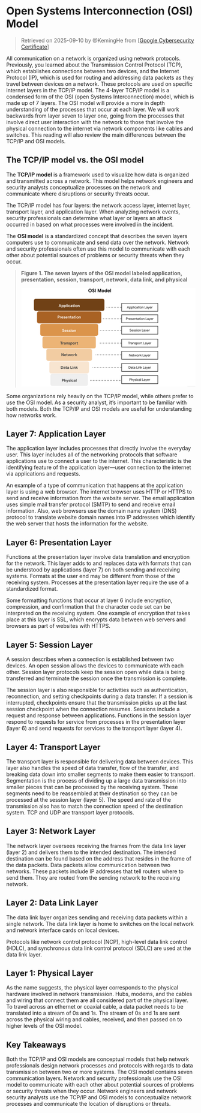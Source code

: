 # Open Systems Interconnection (OSI) Model

> Retrieved on 2025-09-10 by @KemingHe from [[Google Cybersecurity Certificate](https://www.coursera.org/learn/networks-and-network-security/supplement/YbKL0/the-osi-model)]

All communication on a network is organized using network protocols. Previously, you learned about the Transmission Control Protocol (TCP), which establishes connections between two devices, and the Internet Protocol (IP), which is used for routing and addressing data packets as they travel between devices on a network. These protocols are used on specific internet layers in the TCP/IP model. The 4-layer TCP/IP model is a condensed form of the OSI (open Systems Interconnection) model, which is made up of 7 layers. The OSI model will provide a more in depth understanding of the processes that occur at each layer. We will work backwards from layer seven to layer one, going from the processes that involve direct user interaction with the network to those that involve the physical connection to the internet via network components like cables and switches. This reading will also review the main differences between the TCP/IP and OSI models.

## The TCP/IP model vs. the OSI model

The **TCP/IP model** is a framework used to visualize how data is organized and transmitted across a network. This model helps network engineers and security analysts conceptualize processes on the network and communicate where disruptions or security threats occur.

The TCP/IP model has four layers: the network access layer, internet layer, transport layer, and application layer. When analyzing network events, security professionals can determine what layer or layers an attack occurred in based on what processes were involved in the incident.

The **OSI model** is a standardized concept that describes the seven layers computers use to communicate and send data over the network. Network and security professionals often use this model to communicate with each other about potential sources of problems or security threats when they occur.

> **Figure 1. The seven layers of the OSI model labeled application, presentation, session, transport, network, data link, and physical**
>
> ![Figure 1](./osi-7-layers.png)

Some organizations rely heavily on the TCP/IP model, while others prefer to use the OSI model. As a security analyst, it’s important to be familiar with both models. Both the TCP/IP and OSI models are useful for understanding how networks work.

## Layer 7: Application Layer

The application layer includes processes that directly involve the everyday user. This layer includes all of the networking protocols that software applications use to connect a user to the internet. This characteristic is the identifying feature of the application layer—user connection to the internet via applications and requests.

An example of a type of communication that happens at the application layer is using a web browser. The internet browser uses HTTP or HTTPS to send and receive information from the website server. The email application uses simple mail transfer protocol (SMTP) to send and receive email information. Also, web browsers use the domain name system (DNS) protocol to translate website domain names into IP addresses which identify the web server that hosts the information for the website.

## Layer 6: Presentation Layer

Functions at the presentation layer involve data translation and encryption for the network. This layer adds to and replaces data with formats that can be understood by applications (layer 7) on both sending and receiving systems. Formats at the user end may be different from those of the receiving system. Processes at the presentation layer require the use of a standardized format.

Some formatting functions that occur at layer 6 include encryption, compression, and confirmation that the character code set can be interpreted on the receiving system. One example of encryption that takes place at this layer is SSL, which encrypts data between web servers and browsers as part of websites with HTTPS.

## Layer 5: Session Layer

A session describes when a connection is established between two devices. An open session allows the devices to communicate with each other. Session layer protocols keep the session open while data is being transferred and terminate the session once the transmission is complete.

The session layer is also responsible for activities such as authentication, reconnection, and setting checkpoints during a data transfer. If a session is interrupted, checkpoints ensure that the transmission picks up at the last session checkpoint when the connection resumes. Sessions include a request and response between applications. Functions in the session layer respond to requests for service from processes in the presentation layer (layer 6) and send requests for services to the transport layer (layer 4).

## Layer 4: Transport Layer

The transport layer is responsible for delivering data between devices. This layer also handles the speed of data transfer, flow of the transfer, and breaking data down into smaller segments to make them easier to transport. Segmentation is the process of dividing up a large data transmission into smaller pieces that can be processed by the receiving system. These segments need to be reassembled at their destination so they can be processed at the session layer (layer 5). The speed and rate of the transmission also has to match the connection speed of the destination system. TCP and UDP are transport layer protocols.

## Layer 3: Network Layer

The network layer oversees receiving the frames from the data link layer (layer 2) and delivers them to the intended destination. The intended destination can be found based on the address that resides in the frame of the data packets. Data packets allow communication between two networks. These packets include IP addresses that tell routers where to send them. They are routed from the sending network to the receiving network.

## Layer 2: Data Link Layer

The data link layer organizes sending and receiving data packets within a single network. The data link layer is home to switches on the local network and network interface cards on local devices.

Protocols like network control protocol (NCP), high-level data link control (HDLC), and synchronous data link control protocol (SDLC) are used at the data link layer.

## Layer 1: Physical Layer

As the name suggests, the physical layer corresponds to the physical hardware involved in network transmission. Hubs, modems, and the cables and wiring that connect them are all considered part of the physical layer. To travel across an ethernet or coaxial cable, a data packet needs to be translated into a stream of 0s and 1s. The stream of 0s and 1s are sent across the physical wiring and cables, received, and then passed on to higher levels of the OSI model.

## Key Takeaways

Both the TCP/IP and OSI models are conceptual models that help network professionals design network processes and protocols with regards to data transmission between two or more systems. The OSI model contains seven communication layers. Network and security professionals use the OSI model to communicate with each other about potential sources of problems or security threats when they occur. Network engineers and network security analysts use the TCP/IP and OSI models to conceptualize network processes and communicate the location of disruptions or threats.
